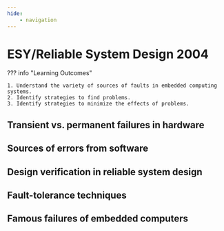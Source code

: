 ```yaml
---
hide:
    - navigation
---
```

# ESY/Reliable System Design 2004

??? info "Learning Outcomes"

    1. Understand the variety of sources of faults in embedded computing systems. 
    2. Identify strategies to find problems.
    3. Identify strategies to minimize the effects of problems.

## Transient vs. permanent failures in hardware

## Sources of errors from software

## Design verification in reliable system design

## Fault-tolerance techniques

## Famous failures of embedded computers
